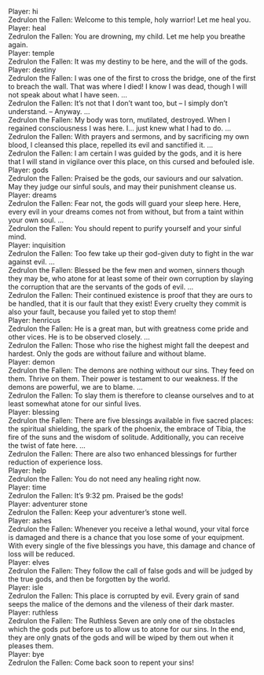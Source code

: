 Player: hi  
Zedrulon the Fallen: Welcome to this temple, holy warrior! Let me heal you.  
Player: heal  
Zedrulon the Fallen: You are drowning, my child. Let me help you breathe again.  
Player: temple  
Zedrulon the Fallen: It was my destiny to be here, and the will of the gods.  
Player: destiny  
Zedrulon the Fallen: I was one of the first to cross the bridge, one of the first to breach the wall. That was where I died! I know I was dead, though I will not speak about what I have seen. …  
Zedrulon the Fallen: It’s not that I don’t want too, but – I simply don’t understand. – Anyway. …  
Zedrulon the Fallen: My body was torn, mutilated, destroyed. When I regained consciousness I was here. I… just knew what I had to do. …  
Zedrulon the Fallen: With prayers and sermons, and by sacrificing my own blood, I cleansed this place, repelled its evil and sanctified it. …  
Zedrulon the Fallen: I am certain I was guided by the gods, and it is here that I will stand in vigilance over this place, on this cursed and befouled isle.  
Player: gods  
Zedrulon the Fallen: Praised be the gods, our saviours and our salvation. May they judge our sinful souls, and may their punishment cleanse us.  
Player: dreams  
Zedrulon the Fallen: Fear not, the gods will guard your sleep here. Here, every evil in your dreams comes not from without, but from a taint within your own soul. …  
Zedrulon the Fallen: You should repent to purify yourself and your sinful mind.  
Player: inquisition  
Zedrulon the Fallen: Too few take up their god-given duty to fight in the war against evil. …  
Zedrulon the Fallen: Blessed be the few men and women, sinners though they may be, who atone for at least some of their own corruption by slaying the corruption that are the servants of the gods of evil. …  
Zedrulon the Fallen: Their continued existence is proof that they are ours to be handled, that it is our fault that they exist! Every cruelty they commit is also your fault, because you failed yet to stop them!  
Player: henricus  
Zedrulon the Fallen: He is a great man, but with greatness come pride and other vices. He is to be observed closely. …  
Zedrulon the Fallen: Those who rise the highest might fall the deepest and hardest. Only the gods are without failure and without blame.  
Player: demon  
Zedrulon the Fallen: The demons are nothing without our sins. They feed on them. Thrive on them. Their power is testament to our weakness. If the demons are powerful, we are to blame. …  
Zedrulon the Fallen: To slay them is therefore to cleanse ourselves and to at least somewhat atone for our sinful lives.  
Player: blessing  
Zedrulon the Fallen: There are five blessings available in five sacred places: the spiritual shielding, the spark of the phoenix, the embrace of Tibia, the fire of the suns and the wisdom of solitude. Additionally, you can receive the twist of fate here. …  
Zedrulon the Fallen: There are also two enhanced blessings for further reduction of experience loss.  
Player: help  
Zedrulon the Fallen: You do not need any healing right now.  
Player: time  
Zedrulon the Fallen: It’s 9:32 pm. Praised be the gods!  
Player: adventurer stone  
Zedrulon the Fallen: Keep your adventurer’s stone well.  
Player: ashes  
Zedrulon the Fallen: Whenever you receive a lethal wound, your vital force is damaged and there is a chance that you lose some of your equipment. With every single of the five blessings you have, this damage and chance of loss will be reduced.  
Player: elves  
Zedrulon the Fallen: They follow the call of false gods and will be judged by the true gods, and then be forgotten by the world.  
Player: isle  
Zedrulon the Fallen: This place is corrupted by evil. Every grain of sand seeps the malice of the demons and the vileness of their dark master.  
Player: ruthless  
Zedrulon the Fallen: The Ruthless Seven are only one of the obstacles which the gods put before us to allow us to atone for our sins. In the end, they are only gnats of the gods and will be wiped by them out when it pleases them.  
Player: bye  
Zedrulon the Fallen: Come back soon to repent your sins!  
